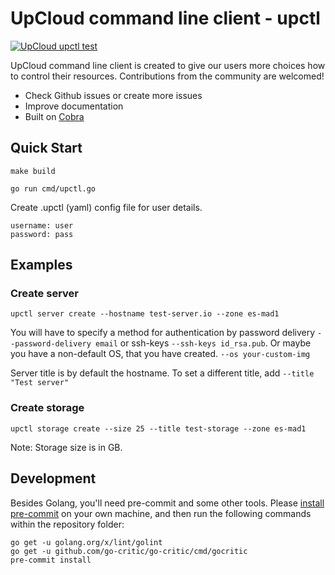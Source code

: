 # UpCloud command line client - upctl

[![UpCloud upctl test](https://github.com/UpCloudLtd/upctl/actions/workflows/test.yml/badge.svg)](https://github.com/UpCloudLtd/upctl/actions/workflows/test.yml)

UpCloud command line client is created to give our users more choices how to control their resources. Contributions from the community are welcomed!

* Check Github issues or create more issues
* Improve documentation
* Built on [Cobra](https://cobra.dev)

## Quick Start

```
make build

go run cmd/upctl.go
```

Create .upctl (yaml) config file for user details.

```
username: user
password: pass
```

## Examples

### Create server

```
upctl server create --hostname test-server.io --zone es-mad1
```

You will have to specify a method for authentication by password delivery `--password-delivery email` or ssh-keys `--ssh-keys id_rsa.pub`. Or maybe you have a non-default OS, that you have created. `--os your-custom-img`

Server title is by default the hostname. To set a different title, add `--title "Test server"`

### Create storage

```
upctl storage create --size 25 --title test-storage --zone es-mad1
```

Note: Storage size is in GB.

## Development

Besides Golang, you'll need pre-commit and some other tools. Please [install pre-commit](https://pre-commit.com/#install) on your own machine, and then run the following commands within the repository folder:
```
go get -u golang.org/x/lint/golint
go get -u github.com/go-critic/go-critic/cmd/gocritic
pre-commit install
```

